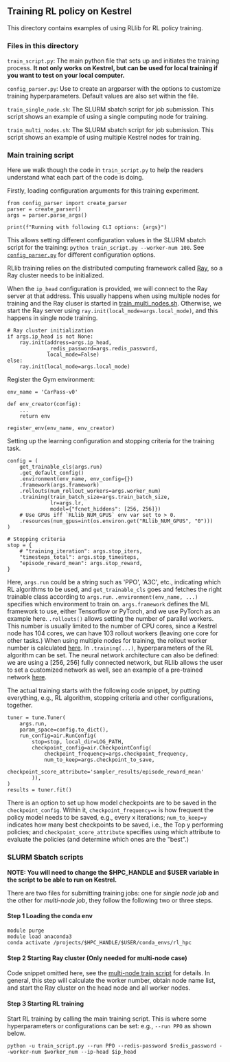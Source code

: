 ## Training RL policy on Kestrel

This directory contains examples of using RLlib for RL policy training.

### Files in this directory

`train_script.py`: The main python file that sets up and initiates the training process. **It not only works on Kestrel, but can be used for local training if you want to test on your local computer.**

`config_parser.py`: Use to create an argparser with the options to customize training hyperparameters. Default values are also set within the file.

`train_single_node.sh`: The SLURM sbatch script for job submission. This script shows an example of using a single computing node for training.

`train_multi_nodes.sh`: The SLURM sbatch script for job submission. This script shows an example of using multiple Kestrel nodes for training.

### Main training script

Here we walk though the code in `train_script.py` to help the readers understand what each part of the code is doing.

Firstly, loading configuration arguments for this training experiment.

```
from config_parser import create_parser
parser = create_parser()
args = parser.parse_args()

print(f"Running with following CLI options: {args}")
```

This allows setting different configuration values in the SLURM sbatch script for the training: `python train_script.py --worker-num 100`. See [`config_parser.py`](config_parser.py) for different configuration options.

RLlib training relies on the distributed computing framework called [Ray](https://www.ray.io/), so a Ray cluster needs to be initialized.

When the `ip_head` configuration is provided, we will connect to the Ray server at that address. This usually happens when using multiple nodes for training and the Ray cluser is started in [train_multi_nodes.sh](train_multi_nodes.sh). Otherwise, we start the Ray server using `ray.init(local_mode=args.local_mode)`, and this happens in single node training.

```
# Ray cluster initialization
if args.ip_head is not None:
    ray.init(address=args.ip_head, 
             _redis_password=args.redis_password,
             local_mode=False)
else:
    ray.init(local_mode=args.local_mode)
```

Register the Gym environment:
```
env_name = 'CarPass-v0'

def env_creator(config):
    ...
    return env

register_env(env_name, env_creator)
```

Setting up the learning configuration and stopping criteria for the training task.
```
config = (
    get_trainable_cls(args.run)
    .get_default_config()
    .environment(env_name, env_config={})
    .framework(args.framework)
    .rollouts(num_rollout_workers=args.worker_num)
    .training(train_batch_size=args.train_batch_size, 
              lr=args.lr,
              model={"fcnet_hiddens": [256, 256]})
    # Use GPUs iff `RLlib_NUM_GPUS` env var set to > 0.
    .resources(num_gpus=int(os.environ.get("RLlib_NUM_GPUS", "0")))
)

# Stopping criteria
stop = {
    # "training_iteration": args.stop_iters,
    "timesteps_total": args.stop_timesteps,
    "episode_reward_mean": args.stop_reward,
}
```

Here, `args.run` could be a string such as 'PPO', 'A3C', etc., indicating which RL algorithms to be used, and `get_trainable_cls` goes and fetches the right trainable class according to `args.run`. `.environment(env_name, ...)` specifies which environment to train on. `args.framework` defines the ML framework to use, either Tensorflow or PyTorch, and we use PyTorch as an example here. `.rollouts()` allows setting the number of parallel workers. This number is usually limited to the number of CPU cores, since a Kestrel node has 104 cores, we can have 103 rollout workers (leaving one core for other tasks.) When using multiple nodes for training, the rollout worker number is calculated [here](train_multi_nodes.sh#L17). In `.training(...)`, hyperparameters of the RL algorithm can be set. The neural network architecture can also be defined: we are using a [256, 256] fully connected network, but RLlib allows the user to set a customized network as well, see an example of a pre-trained network [here](https://github.com/NREL/rlc4clr/blob/main/train/train_stg2.py#L178).

The actual training starts with the following code snippet, by putting everything, e.g., RL algorithm, stopping criteria and other configurations, together.

```
tuner = tune.Tuner(
    args.run,
    param_space=config.to_dict(),
    run_config=air.RunConfig(
        stop=stop, local_dir=LOG_PATH,
        checkpoint_config=air.CheckpointConfig(
            checkpoint_frequency=args.checkpoint_frequency,
            num_to_keep=args.checkpoint_to_save,
            checkpoint_score_attribute='sampler_results/episode_reward_mean'
        )),
)
results = tuner.fit()
```
There is an option to set up how model checkpoints are to be saved in the `checkpoint_config`. Within it, `checkpoint_frequency=x` is how frequent the policy model needs to be saved, e.g., every x iterations; `num_to_keep=y` indicates how many best checkpoints to be saved, i.e., the Top y performing policies; and `checkpoint_score_attribute` specifies using which attribute to evaluate the policies (and determine which ones are the "best".)

### SLURM Sbatch scripts

**NOTE: You will need to change the $HPC_HANDLE and $USER variable in the script to be able to run on Kestrel.**

There are two files for submitting training jobs: one for _single node job_ and the other for _multi-node job_, they follow the following two or three steps.

#### Step 1 Loading the conda env

```
module purge
module load anaconda3
conda activate /projects/$HPC_HANDLE/$USER/conda_envs/rl_hpc
```

#### Step 2 Starting Ray cluster (Only needed for multi-node case)

Code snippet omitted here, see the [multi-node train script](train_multi_nodes.sh) for details. In general, this step will calculate the worker number, obtain node name list, and start the Ray cluster on the head node and all worker nodes.

#### Step 3 Starting RL training

Start RL training by calling the main training script. This is where some hyperparameters or configurations can be set: e.g., `--run PPO` as shown below.

```
python -u train_script.py --run PPO --redis-password $redis_password --worker-num $worker_num --ip-head $ip_head
```
